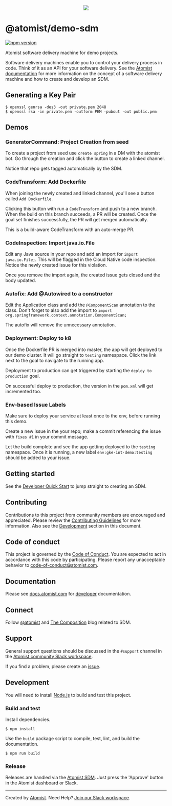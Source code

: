 <p align="center">
  <img src="https://images.atomist.com/sdm/SDM-Logo-Dark.png">
</p>

# @atomist/demo-sdm

[![npm version](https://img.shields.io/npm/v/@atomist/demo-sdm.svg)](https://www.npmjs.com/package/@atomist/demo-sdm)

Atomist software delivery machine for demo projects.

Software delivery machines enable you to control your delivery process
in code.  Think of it as an API for your software delivery.  See the
[Atomist documentation][atomist-doc] for more information on the
concept of a software delivery machine and how to create and develop
an SDM.

[atomist-doc]: https://docs.atomist.com/ (Atomist Documentation)

## Generating a Key Pair

```shell
$ openssl genrsa -des3 -out private.pem 2048
$ openssl rsa -in private.pem -outform PEM -pubout -out public.pem
```

## Demos

### GeneratorCommand: Project Creation from seed

To create a project from seed use `create spring` in a DM with the atomist bot. Go through the
creation and click the button to create a linked channel.

Notice that repo gets tagged automatically by the SDM.

### CodeTransform: Add Dockerfile

When joining the newly created and linked channel, you'll see a button called `Add Dockerfile`.

Clicking this button with run a `CodeTransform` and push to a new branch. When the build on this branch
succeeds, a PR will be created. Once the goal set finishes successfully, the PR will get merged automatically.

This is a build-aware CodeTransform with an auto-merge PR.

### CodeInspection: Import java.io.File

Edit any Java source in your repo and add an import for `import java.io.File;`. This will be flagged in the
Cloud Native code inspection. Notice the newly created issue for this violation.

Once you remove the import again, the created issue gets closed and the body updated.

### Autofix: Add @Autowired to a constructor

Edit the Application class and add the `@ComponentScan` annotation to the class. Don't forget to also add the import
to `import org.springframework.context.annotation.ComponentScan;`

The autofix will remove the unnecessary annotation.

### Deployment: Deploy to k8

Once the Dockerfile PR is merged into master, the app will get deployed to our demo cluster. It will go straight to
`testing` namespace. Click the link next to the goal to navigate to the running app.

Deployment to production can get triggered by starting the `deploy to production` goal.

On successful deploy to production, the version in the `pom.xml` will get incremented too.

### Env-based Issue Labels

Make sure to deploy your service at least once to the env, before running this demo.

Create a new issue in the your repo; make a commit referencing the issue with `fixes #1` in your commit message.

Let the build complete and see the app getting deployed to the `testing` namespace. Once it is running, a new label
`env:gke-int-demo:testing` should be added to your issue.

## Getting started

See the [Developer Quick Start][atomist-quick] to jump straight to
creating an SDM.

[atomist-quick]: https://docs.atomist.com/quick-start/ (Atomist - Developer Quick Start)

## Contributing

Contributions to this project from community members are encouraged
and appreciated. Please review the [Contributing
Guidelines](CONTRIBUTING.md) for more information. Also see the
[Development](#development) section in this document.

## Code of conduct

This project is governed by the [Code of
Conduct](CODE_OF_CONDUCT.md). You are expected to act in accordance
with this code by participating. Please report any unacceptable
behavior to code-of-conduct@atomist.com.

## Documentation

Please see [docs.atomist.com][atomist-doc] for
[developer][atomist-doc-sdm] documentation.

[atomist-doc-sdm]: https://docs.atomist.com/developer/sdm/ (Atomist Documentation - SDM Developer)

## Connect

Follow [@atomist][atomist-twitter] and [The Composition][atomist-blog]
blog related to SDM.

[atomist-twitter]: https://twitter.com/atomist (Atomist on Twitter)
[atomist-blog]: https://the-composition.com/ (The Composition - The Official Atomist Blog)

## Support

General support questions should be discussed in the `#support`
channel in the [Atomist community Slack workspace][slack].

If you find a problem, please create an [issue][].

[issue]: https://github.com/atomist-seeds/empty-sdm/issues

## Development

You will need to install [Node.js][node] to build and test this
project.

[node]: https://nodejs.org/ (Node.js)

### Build and test

Install dependencies.

```
$ npm install
```

Use the `build` package script to compile, test, lint, and build the
documentation.

```
$ npm run build
```

### Release

Releases are handled via the [Atomist SDM][atomist-sdm].  Just press
the 'Approve' button in the Atomist dashboard or Slack.

[atomist-sdm]: https://github.com/atomist/atomist-sdm (Atomist Software Delivery Machine)

---

Created by [Atomist][atomist].
Need Help?  [Join our Slack workspace][slack].

[atomist]: https://atomist.com/ (Atomist - How Teams Deliver Software)
[slack]: https://join.atomist.com/ (Atomist Community Slack)
